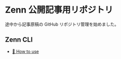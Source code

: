 # Zenn 公開記事用リポジトリ

途中から記事原稿の GitHub リポジトリ管理を始めました。

## Zenn CLI

* [📘 How to use](https://zenn.dev/zenn/articles/zenn-cli-guide)